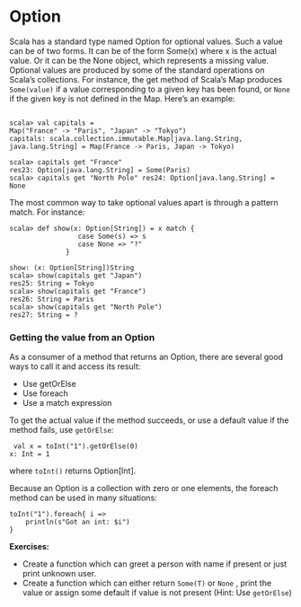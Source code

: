 # Option
Scala has a standard type named Option for optional values. Such a value can be of two forms. It can be of the form Some(x) where x is the actual value. Or it can be the None object, which represents a missing value.
Optional values are produced by some of the standard operations on Scala’s collections. For instance, the get method of Scala’s Map produces `Some(value)` if a value corresponding to a given key has been found, or `None` if the given key is not defined in the Map. Here’s an example:

```

scala> val capitals =
Map("France" -> "Paris", "Japan" -> "Tokyo")
capitals: scala.collection.immutable.Map[java.lang.String, java.lang.String] = Map(France -> Paris, Japan -> Tokyo)

scala> capitals get "France"
res23: Option[java.lang.String] = Some(Paris)
scala> capitals get "North Pole" res24: Option[java.lang.String] = None

```

The most common way to take optional values apart is through a pattern match. For instance:
   
```
scala> def show(x: Option[String]) = x match {
                 case Some(s) => s
                 case None => "?"
              }
               
show: (x: Option[String])String
scala> show(capitals get "Japan")
res25: String = Tokyo
scala> show(capitals get "France")
res26: String = Paris
scala> show(capitals get "North Pole")
res27: String = ?
```
### Getting the value from an Option

As a consumer of a method that returns an Option, there are several good ways to call it and access its result:
- Use getOrElse
- Use foreach
- Use a match expression

To get the actual value if the method succeeds, or use a default value if the method fails, use `getOrElse`:

```
 val x = toInt("1").getOrElse(0)
x: Int = 1
```
where `toInt()` returns Option[Int].

Because an Option is a collection with zero or one elements, the foreach method can be used in many situations:

```
toInt("1").foreach{ i =>
    println(s"Got an int: $i")
}
```

**Exercises:**

- Create a function which can greet a person with name if present or just print unknown user.
- Create a function which can either return `Some(T)` or `None` , print the value or assign some default if value is not present (Hint: Use `getOrElse`)

